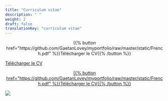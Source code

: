 ```yaml
---
title: "Curriculum vitae"
description: " "
weight: 2
draft: false
translationKey: "curriculum vitae"
---
```


<div align="center">
    {{% button href="https://github.com/GaetanLovey/myportfolio/raw/master/static/French.pdf" %}}Télécharger le CV{{% /button %}}
</div>

[Télécharger le CV](https://github.com/GaetanLovey/myportfolio/raw/master/static/French.pdf)

<center>

[{{% button href="https://github.com/GaetanLovey/myportfolio/raw/master/static/French.pdf" %}}Télécharger le CV{{% /button %}}](https://github.com/GaetanLovey/myportfolio/raw/master/static/French.pdf)

</center>

![](/French.png)
